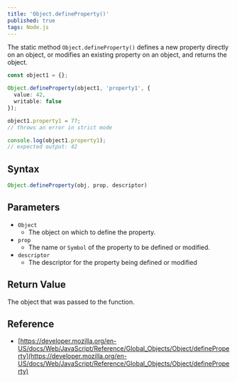 ```yaml
---
title: 'Object.defineProperty()'
published: true
tags: Node.js
---
```


The static method `Object.defineProperty()` defines a new property directly on
an object, or modifies an existing property on an object, and returns the
object.

```TypeScript
const object1 = {};

Object.defineProperty(object1, 'property1', {
  value: 42,
  writable: false
});

object1.property1 = 77;
// throws an error in strict mode

console.log(object1.property1);
// expected output: 42
```

## Syntax

```TypeScript
Object.defineProperty(obj, prop, descriptor)
```

## Parameters

- `Object`
  - The object on which to define the property.
- `prop`
  - The name or `Symbol` of the property to be defined or modified.
- `descriptor`
  - The descriptor for the property being defined or modified

## Return Value

The object that was passed to the function.

## Reference

- [https://developer.mozilla.org/en-US/docs/Web/JavaScript/Reference/Global_Objects/Object/defineProperty](https://developer.mozilla.org/en-US/docs/Web/JavaScript/Reference/Global_Objects/Object/defineProperty)